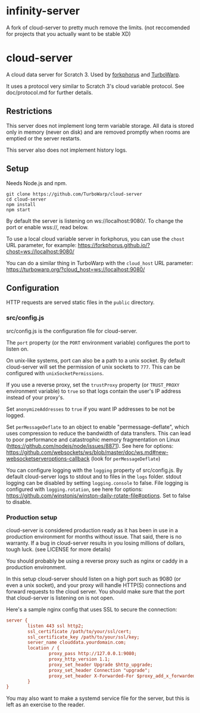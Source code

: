 # infinity-server

A fork of cloud-server to pretty much remove the limits. (not reccomended for projects that you actually want to be stable XD)

# cloud-server

A cloud data server for Scratch 3. Used by [forkphorus](https://forkphorus.github.io/) and [TurboWarp](https://turbowarp.org/).

It uses a protocol very similar to Scratch 3's cloud variable protocol. See doc/protocol.md for further details.

## Restrictions

This server does not implement long term variable storage. All data is stored only in memory (never on disk) and are removed promptly when rooms are emptied or the server restarts.

This server also does not implement history logs.

## Setup

Needs Node.js and npm.

```
git clone https://github.com/TurboWarp/cloud-server
cd cloud-server
npm install
npm start
```

By default the server is listening on ws://localhost:9080/. To change the port or enable wss://, read below.

To use a local cloud variable server in forkphorus, you can use the `chost` URL parameter, for example: https://forkphorus.github.io/?chost=ws://localhost:9080/

You can do a similar thing in TurboWarp with the `cloud_host` URL parameter: https://turbowarp.org/?cloud_host=ws://localhost:9080/

## Configuration

HTTP requests are served static files in the `public` directory.

### src/config.js

src/config.js is the configuration file for cloud-server.

The `port` property (or the `PORT` environment variable) configures the port to listen on.

On unix-like systems, port can also be a path to a unix socket. By default cloud-server will set the permission of unix sockets to `777`. This can be configured with `unixSocketPermissions`.

If you use a reverse proxy, set the `trustProxy` property (or `TRUST_PROXY` environment variable) to `true` so that logs contain the user's IP address instead of your proxy's.

Set `anonymizeAddresses` to `true` if you want IP addresses to be not be logged.

Set `perMessageDeflate` to an object to enable "permessage-deflate", which uses compression to reduce the bandwidth of data transfers. This can lead to poor performance and catastrophic memory fragmentation on Linux (https://github.com/nodejs/node/issues/8871). See here for options: https://github.com/websockets/ws/blob/master/doc/ws.md#new-websocketserveroptions-callback (look for `perMessageDeflate`)

You can configure logging with the `logging` property of src/config.js. By default cloud-server logs to stdout and to files in the `logs` folder. stdout logging can be disabled by setting `logging.console` to false. File logging is configured with `logging.rotation`, see here for options: https://github.com/winstonjs/winston-daily-rotate-file#options. Set to false to disable.

### Production setup

cloud-server is considered production ready as it has been in use in a production environment for months without issue. That said, there is no warranty. If a bug in cloud-server results in you losing millions of dollars, tough luck. (see LICENSE for more details)

You should probably be using a reverse proxy such as nginx or caddy in a production environment.

In this setup cloud-server should listen on a high port such as 9080 (or even a unix socket), and your proxy will handle HTTP(S) connections and forward requests to the cloud server. You should make sure that the port that cloud-server is listening on is not open.

Here's a sample nginx config that uses SSL to secure the connection:

```cfg
server {
        listen 443 ssl http2;
        ssl_certificate /path/to/your/ssl/cert;
        ssl_certificate_key /path/to/your/ssl/key;
        server_name clouddata.yourdomain.com;
        location / {
                proxy_pass http://127.0.0.1:9080;
                proxy_http_version 1.1;
                proxy_set_header Upgrade $http_upgrade;
                proxy_set_header Connection "upgrade";
                proxy_set_header X-Forwarded-For $proxy_add_x_forwarded_for;
        }
}
```

You may also want to make a systemd service file for the server, but this is left as an exercise to the reader.
